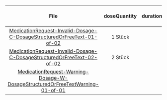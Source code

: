 | File | doseQuantity | duration | durationUnit | frequency | period | periodUnit | Day<br>of<br>Week | Time<br>Of<br>Day | when | bounds[x] |
| :---: | :---: | :---: | :---: | :---: | :---: | :---: | :---: | :---: | :---: | :---: |
| [MedicationRequest-Invalid-Dosage-C-DosageStructuredOrFreeText-01-of-02](./MedicationRequest-Invalid-Dosage-C-DosageStructuredOrFreeText-01-of-02.html) | 1 Stück |  |  | 1 | 1 | d |  |  | MORN |  |
| [MedicationRequest-Invalid-Dosage-C-DosageStructuredOrFreeText-02-of-02](./MedicationRequest-Invalid-Dosage-C-DosageStructuredOrFreeText-02-of-02.html) | 2 Stück |  |  |  |  |  |  |  |  |  |
| [MedicationRequest-Warning-Dosage-W-DosageStructuredOrFreeTextWarning-01-of-01](./MedicationRequest-Warning-Dosage-W-DosageStructuredOrFreeTextWarning-01-of-01.html) |  |  |  |  |  |  |  |  |  |  |
